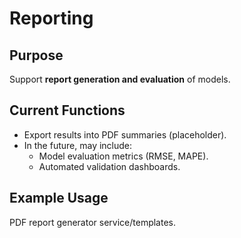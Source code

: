 # Reporting

## Purpose
Support **report generation and evaluation** of models.

## Current Functions
- Export results into PDF summaries (placeholder).
- In the future, may include:
  - Model evaluation metrics (RMSE, MAPE).
  - Automated validation dashboards.

## Example Usage

PDF report generator service/templates.
